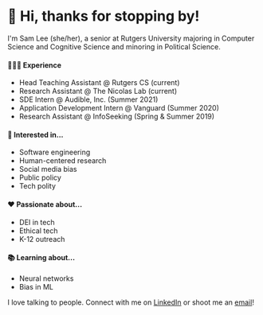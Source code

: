 # 👋 Hi, thanks for stopping by!

I'm Sam Lee (she/her), a senior at Rutgers University majoring in Computer Science and Cognitive Science and minoring in Political Science.

#### 🧑🏻‍💻  Experience
- Head Teaching Assistant @ Rutgers CS (current)
- Research Assistant @ The Nicolas Lab (current)
- SDE Intern @ Audible, Inc. (Summer 2021)
- Application Development Intern @ Vanguard (Summer 2020)
- Research Assistant @ InfoSeeking (Spring & Summer 2019)

#### 🤔  Interested in... 
- Software engineering
- Human-centered research
- Social media bias
- Public policy
- Tech polity

#### ❤️  Passionate about... 
- DEI in tech
- Ethical tech
- K-12 outreach

#### 📚  Learning about... 
- Neural networks
- Bias in ML

I love talking to people. Connect with me on <a href="https://www.linkedin.com/in/samanthallee/">LinkedIn</a> or shoot me an <a href="mailto:samantha.lin.lee@gmail.com?subject=Hello!">email</a>! 
